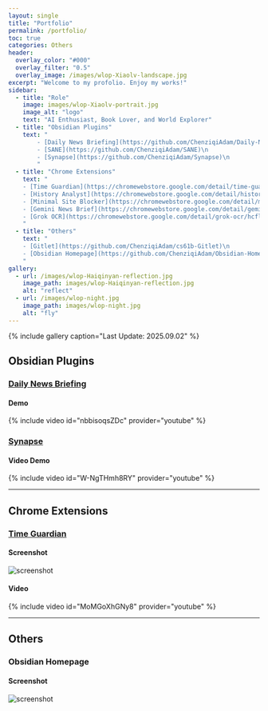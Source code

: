 ```yaml
---
layout: single
title: "Portfolio"
permalink: /portfolio/
toc: true
categories: Others
header:
  overlay_color: "#000"
  overlay_filter: "0.5"
  overlay_image: /images/wlop-Xiaolv-landscape.jpg
excerpt: "Welcome to my profolio. Enjoy my works!"
sidebar:
  - title: "Role"
    image: images/wlop-Xiaolv-portrait.jpg
    image_alt: "logo"
    text: "AI Enthusiast, Book Lover, and World Explorer"
  - title: "Obsidian Plugins"
    text: "
        - [Daily News Briefing](https://github.com/ChenziqiAdam/Daily-News-Briefing)\n
        - [SANE](https://github.com/ChenziqiAdam/SANE)\n
        - [Synapse](https://github.com/ChenziqiAdam/Synapse)\n
        "
  - title: "Chrome Extensions"
    text: "
    - [Time Guardian](https://chromewebstore.google.com/detail/time-guardian/nooddbcedmaojbhgebdcjdnkjbojjjeb)\n
    - [History Analyst](https://chromewebstore.google.com/detail/history-analyst/jajeniihjddcaaohplihdjjokefpgaof)\n
    - [Minimal Site Blocker](https://chromewebstore.google.com/detail/minimal-site-blocker/mfofjdhlkoelfhjlhahbbpplaodabadk)\n
    - [Gemini News Brief](https://chromewebstore.google.com/detail/gemini-news-brief/hficggpiebfkkdcodpknjdhhlinieddk)\n
    - [Grok OCR](https://chromewebstore.google.com/detail/grok-ocr/hcflmjbogncfihbaeppgophciaahgald)\n
    "
  - title: "Others"
    text: "
    - [Gitlet](https://github.com/ChenziqiAdam/cs61b-Gitlet)\n
    - [Obsidian Homepage](https://github.com/ChenziqiAdam/Obsidian-Homepage)\n
    "
gallery:
  - url: /images/wlop-Haiqinyan-reflection.jpg
    image_path: images/wlop-Haiqinyan-reflection.jpg
    alt: "reflect"
  - url: /images/wlop-night.jpg
    image_path: images/wlop-night.jpg
    alt: "fly"
---
```


{% include gallery caption="Last Update: 2025.09.02" %}

## Obsidian Plugins

### [Daily News Briefing](https://github.com/ChenziqiAdam/Daily-News-Briefing)

#### Demo
{% include video id="nbbisoqsZDc" provider="youtube" %}


### [Synapse](https://github.com/ChenziqiAdam/Synapse)

#### Video Demo
{% include video id="W-NgTHmh8RY" provider="youtube" %}

---

## Chrome Extensions

### [Time Guardian](https://chromewebstore.google.com/detail/time-guardian/nooddbcedmaojbhgebdcjdnkjbojjjeb)

#### Screenshot
![screenshot](/images/time-guardian.png)

#### Video
{% include video id="MoMGoXhGNy8" provider="youtube" %}

---

## Others

### Obsidian Homepage

#### Screenshot
![screenshot](/images/obsidian-homepage-dark.png)